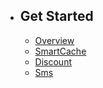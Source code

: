 - ## Get Started
    - [Overview](/{{route}}/{{version}}/overview)
    - [SmartCache](/{{route}}/{{version}}/smart-cache)
    - [Discount](/{{route}}/{{version}}/discount)
    - [Sms](/{{route}}/{{version}}/sms)
